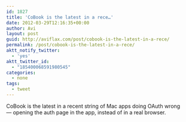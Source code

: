 ```yaml
---
id: 1827
title: 'CoBook is the latest in a rece…'
date: 2012-03-29T12:16:35+00:00
author: Avi
layout: post
guid: http://aviflax.com/post/cobook-is-the-latest-in-a-rece/
permalink: /post/cobook-is-the-latest-in-a-rece/
aktt_notify_twitter:
  - 'yes'
aktt_twitter_id:
  - "185400068591980545"
categories:
  - none
tags:
  - tweet
---
```

CoBook is the latest in a recent string of Mac apps doing OAuth wrong — opening the auth page in the app, instead of in a real browser.